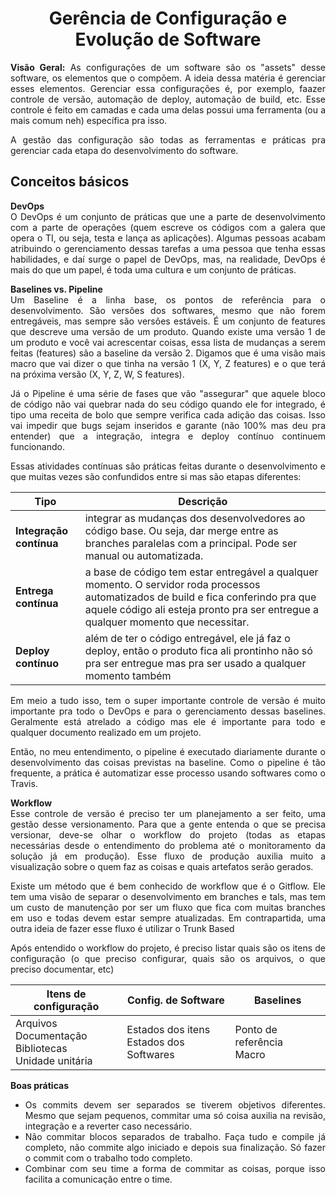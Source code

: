 # <center>Gerência de Configuração e Evolução de Software
<div align="justify">

**Visão Geral:** As configurações de um software são os "assets" desse software, os elementos que o compõem. A ideia dessa matéria é gerenciar esses elementos. Gerenciar essa configurações é, por exemplo, faazer controle de versão, automação de deploy, automação de build, etc. Esse controle é feito em camadas e cada uma delas possui uma ferramenta (ou a mais comum neh) específica pra isso.

A gestão das configuração são todas as ferramentas e práticas pra gerenciar cada etapa do desenvolvimento do software.

## Conceitos básicos

**DevOps**<br>
O DevOps é um conjunto de práticas que une a parte de desenvolvimento com a parte de operações (quem escreve os códigos com a galera que opera o TI, ou seja, testa e lança as aplicações). Algumas pessoas acabam atribuindo o gerenciamento dessas tarefas a uma pessoa que tenha essas habilidades, e daí surge o papel de DevOps, mas, na realidade, DevOps é mais do que um papel, é toda uma cultura e um conjunto de práticas.

**Baselines  vs.  Pipeline**<br>
Um Baseline é a linha base, os pontos de referência para o desenvolvimento. São versões dos softwares, mesmo que não forem entregáveis, mas sempre são versões estáveis. É um conjunto de features que descreve uma versão de um produto. Quando existe uma versão 1 de um produto e você vai acrescentar coisas, essa lista de mudanças a serem feitas (features) são a baseline da versão 2. Digamos que é uma visão mais macro que vai dizer o que tinha na versão 1 (X, Y, Z features) e o que terá na próxima versão (X, Y, Z, W, S features).

Já o Pipeline é uma série de fases que vão "assegurar" que aquele bloco de código não vai quebrar nada do seu código quando ele for integrado, é tipo uma receita de bolo que sempre verifica cada adição das coisas. Isso vai impedir que bugs sejam inseridos e garante (não 100% mas deu pra entender) que a integração, integra e deploy contínuo continuem funcionando.

Essas atividades contínuas são práticas feitas durante o desenvolvimento e que muitas vezes são confundidos entre si mas são etapas diferentes:

| Tipo | Descrição
| -------| -- |
| **Integração contínua**| integrar as mudanças dos desenvolvedores ao código base. Ou seja, dar merge entre as branches paralelas com a principal. Pode ser manual ou automatizada.
| **Entrega contínua** |a base de código tem estar entregável a qualquer momento. O servidor roda processos automatizados de build e fica conferindo pra que aquele código ali esteja pronto pra ser entregue a qualquer momento que necessitar.
| **Deploy contínuo** | além de ter o código entregável, ele já faz o deploy, então o produto fica ali prontinho não só pra ser entregue mas pra ser usado a qualquer momento também

Em meio a tudo isso, tem o super importante controle de versão é muito importante pra todo o DevOps e para o gerenciamento dessas baselines. Geralmente está atrelado a código mas ele é importante para todo e qualquer documento realizado em um projeto. 

Então, no meu entendimento, o pipeline é executado diariamente durante o desenvolvimento das coisas previstas na baseline. Como o pipeline é tão frequente, a prática é automatizar esse processo usando softwares como o Travis.

**Workflow**<br>
Esse controle de versão é preciso ter um planejamento a ser feito, uma gestão desse versionamento. Para que a gente entenda o que se precisa versionar, deve-se olhar o workflow do projeto (todas as etapas necessárias desde o entendimento do problema até o monitoramento da solução já em produção). Esse fluxo de produção auxilia muito a visualização sobre o quem faz as coisas e quais artefatos serão gerados.

Existe um método que é bem conhecido de workflow que é o Gitflow. Ele tem uma visão de separar o desenvolvimento em branches e tals, mas tem um custo de manutenção por ser um fluxo que fica com muitas branches em uso e todas devem estar sempre atualizadas. Em contrapartida, uma outra ideia de fazer esse fluxo é utilizar o Trunk Based

Após entendido o workflow do projeto, é preciso listar quais são os itens de configuração (o que preciso configurar, quais são os arquivos, o que preciso documentar, etc)

| Itens de configuração | Config. de Software | Baselines |
| --| -- | --| 
| Arquivos<br>Documentação<br>Bibliotecas<br>Unidade unitária | Estados dos itens<br>Estados dos Softwares | Ponto de referência<br>Macro |

**Boas práticas**<br>
* Os commits devem ser separados se tiverem objetivos diferentes. Mesmo que sejam pequenos, commitar uma só coisa auxilia na revisão, integração e a reverter caso necessário.
* Não commitar blocos separados de trabalho. Faça tudo e compile já completo, não commite algo iniciado e depois sua finalização. Só fazer o commit com o trabalho todo completo.
* Combinar com seu time a forma de commitar as coisas, porque isso facilita a comunicação entre o time.